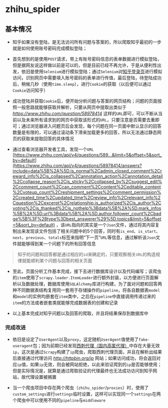 # zhihu_spider

## 基本情况

* 知乎如果没有登陆，是无法访问所有问题与答案的，所以爬取知乎最初的一步就是如何使用账号密码完成模拟登陆；

* 首先想到的是使用`POST`请求，带上有账号密码信息的表单数据进行模拟登陆，但是据网友说这样做以前是可以的，但是目前已经不再允许，于是从便利性出发，依旧是使用`Selenium`进行模拟登陆；通过`Selenium`对[知乎登录页](https://www.zhihu.com/signin)进行模拟访问，识别网页中需要填入账号密码的表单进行传值，最后登陆，待登陆成功后，稍候几秒（使用`time.sleep`），进行`Cookie`的获取（以后便可以通过`Cookie`访问知乎）

* 成功登陆并获取`Cookie`后，便开始分析问题与答案的网页结构；问题的页面按照一般思路就能够获取并解析，只要从网页中提取出类似于 *https://www.zhihu.com/question/58978414* 这样的`URL`即可，可以不断从当前以及未来所有请求到的网页中获取该形式的`URL`，只要注意是否需要去重即可；通过浏览器进入问题页后会发现，每个问题在同一页面中默认显示的回答数量是有限的，可以通过滚动条下滑来加载更多的回答，所以无法通过静态网页的获取来提取回答的具体情况

* 通过查看浏览器开发者工具，发现一个`URL` [https://www.zhihu.com/api/v4/questions/589...&limit=5&offset=5&sort_by=default](https://www.zhihu.com/api/v4/questions/58978414/answers?include=data%5B%2A%5D.is_normal%2Cadmin_closed_comment%2Creward_info%2Cis_collapsed%2Cannotation_action%2Cannotation_detail%2Ccollapse_reason%2Cis_sticky%2Ccollapsed_by%2Csuggest_edit%2Ccomment_count%2Ccan_comment%2Ccontent%2Ceditable_content%2Cvoteup_count%2Creshipment_settings%2Ccomment_permission%2Ccreated_time%2Cupdated_time%2Creview_info%2Crelevant_info%2Cquestion%2Cexcerpt%2Crelationship.is_authorized%2Cis_author%2Cvoting%2Cis_thanked%2Cis_nothelp%3Bdata%5B%2A%5D.mark_infos%5B%2A%5D.url%3Bdata%5B%2A%5D.author.follower_count%2Cbadge%5B%3F%28type%3Dbest_answerer%29%5D.topics&limit=5&offset=5&sort_by=default) ，该`URL`指向的其实是一个`Json`文件，通过将其内容复制出来发现该文件包括了相关问题中的5个回答，同时有`is_end`、`is_start`、`next`、`previous`、`totals`标签来指明“下一页”`URL`等信息，通过解析该`Json`文件就能够得到某一个问题下的所有回答信息

> 知乎的问题和回答都是通过相应的`id`来确定的，只要观察相关`URL`的构造规律就能顺利某个问题与回答的相关页面

* 至此，页面分析工作基本完成，接下去进行数据库设计以及代码编写；该爬虫的`item`使用了`scrapy.loader.ItemLoader`进行额外封装，以方便进行页面解析以及数据处理，数据库使用`SQLAlchemy`库进行构建，为了面对问题和回答两种不同数据表结构复用同一套用于存储操作的`pipeline`，将各自数据表`model`和`model`的实例均嵌套在`item`类中，之后在`pipeline`中直接调用传递过来的`item`的方法或者嵌套类就能够完成数据表的创建和记录

* 以上基本完成对知乎问题以及回答的爬取，并且将结果保存到数据库中

### 完成改进

* 依旧是设定了`UserAgent`以及`proxy`，这定随机`UserAgent`值使用了`fake-useragent`包；因为前期已经发现[西刺代理（国内高匿代理）](http://www.xicidaili.com/nn)中存在大量无效`ip`，这次是通过`Scrapy`构建了`ip`爬虫，爬取西刺代理页面，并且在解析出结果后直接通过代理访问 *http://httpbin.org/ip* 网站；如果访问成功，将会返回对应`ip`值，如果`ip`无效，则会被网站拒绝，以此来验证爬到的`ip`是否能够使用；但是实际情况是，就算是通过爬取验证的代理最终也无法成功访问到知乎网站，故代理设置被搁置

* 当一个爬虫项目中存在两个爬虫（`zhihu_spider`/`proxies`）时，使用了`custom_settings`进行`settings`临时设置，这样可以实现同一个`settings`在两个爬虫中可以使用不同的`pipeline`与`middleware`
